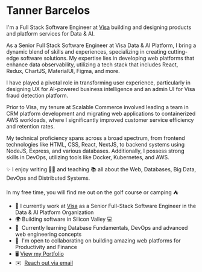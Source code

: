 Tanner Barcelos
=======================================================================================================================================

I'm a Full Stack Software Engineer at [Visa](https://visa.com) building and designing products and platform services for Data & AI.

As a Senior Full Stack Software Engineer at Visa Data & AI Platform, I bring a dynamic blend of skills and experiences, specializing in creating cutting-edge software solutions. My expertise lies in developing web platforms that enhance data observability, utilizing a tech stack that includes React, Redux, ChartJS, MaterialUI, Figma, and more.

I have played a pivotal role in transforming user experience, particularly in designing UX for AI-powered business intelligence and an admin UI for Visa fraud detection platform.

Prior to Visa, my tenure at Scalable Commerce involved leading a team in CRM platform development and migrating web applications to containerized AWS workloads, where I significantly improved customer service efficiency and retention rates.

My technical proficiency spans across a broad spectrum, from frontend technologies like HTML, CSS, React, NextJS, to backend systems using NodeJS, Express, and various databases. Additionally, I possess strong skills in DevOps, utilizing tools like Docker, Kubernetes, and AWS.

✨ I enjoy writing ✍🏼 and teaching 📚 all about the Web, Databases, Big Data, DevOps and Distributed Systems.

In my free time, you will find me out on the golf course or camping ⛺️
 
* 💼  I currently work at [Visa](http://visa.com/) as a Senior Full-Stack Software Engineer in the Data & AI Platform Organization
* 🌍  Building software in Silicon Valley 💻
* 🧠  Currently learning Database Fundamentals, DevOps and advanced web engineering concepts
* 🤝  I'm open to collaborating on building amazing web platforms for Productivity and Finance
*  🖥️  [View my Portfolio](http://tannerbarcelos.com)
* ✉️  [Reach out via email](mailto:barcelos.m.tanner@gmail.com)
